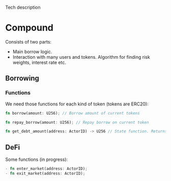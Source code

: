 Tech description

# Compound 

Consists of two parts:
- Main borrow logic.
- Interaction with many users and tokens. Algorithm for finding risk weights, interest rate etc.

## Borrowing

### Functions

We need those functions for each kind of token (tokens are ERC20):

```rust
fn borrow(amount: U256); // Borrow amount of current tokens

fn repay_borrow(amount: U256); // Repay borrow on current token

fn get_debt_amount(address: ActorID) -> U256 // State function. Returns how much tokens user need to bring back
```

## DeFi

Some functions (in progress):
```rust
- fn enter_market(address: ActorID); 
- fn exit_market(address: ActorID);
```

